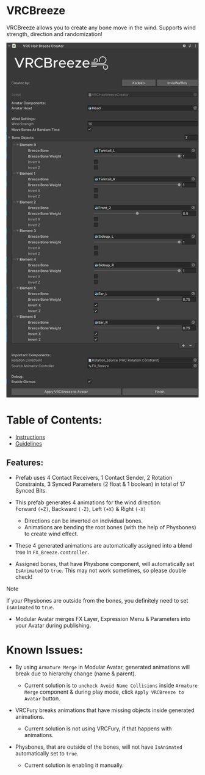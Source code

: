 # VRCBreeze
VRCBreeze allows you to create any bone move in the wind. Supports wind strength, direction and randomization!

<img src="Documentation/Screenshot_1.png" width="512" height="929">

# Table of Contents:

- [Instructions](Documentation/INSTRUCTIONS.md)
- [Guidelines](Documentation/GUIDELINES.md)

## **Features:**
- Prefab uses 4 Contact Receivers, 1 Contact Sender, 2 Rotation Constraints, 3 Synced Parameters (2 float & 1 boolean) in total of 17 Synced Bits.

- This prefab generates 4 animations for the wind direction:\
   Forward `(+Z)`, Backward `(-Z)`, Left `(+X)` & Right `(-X)`
   - Directions can be inverted on individual bones.
   - Animations are bending the root bones (with the help of Physbones) to create wind effect.

- These 4 generated animations are automatically assigned into a blend tree in `FX_Breeze.controller`.

- Assigned bones, that have Physbone component, will automatically set `IsAnimated` to `true`. This may not work sometimes, so please double check!

> [!NOTE]
> If your Physbones are outside from the bones, you definitely need to set `IsAnimated` to `true`.

- Modular Avatar merges FX Layer, Expression Menu & Parameters into your Avatar during publishing.

# **Known Issues:**

- By using `Armature Merge` in Modular Avatar, generated animations will break due to hierarchy change (name & parent).
  - Current solution is to `uncheck Avoid Name Collisions` inside `Armature Merge` component & during play mode, click `Apply VRCBreeze to Avatar` button.

- VRCFury breaks animations that have missing objects inside generated animations.
  - Current solution is not using VRCFury, if that happens with animations.
 
- Physbones, that are outside of the bones, will not have `IsAnimated` automatically set to `true`.
   - Current solution is enabling it manually.
